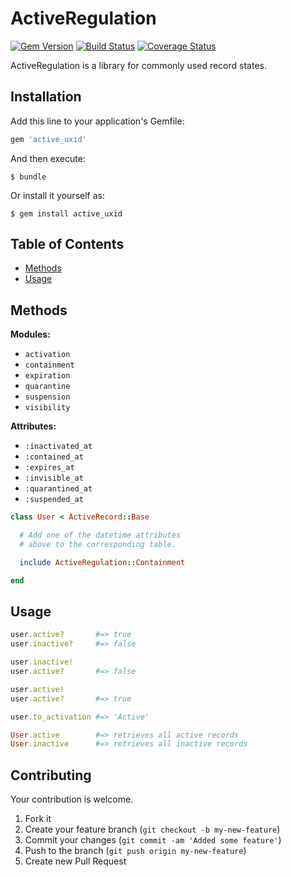 # ActiveRegulation

[![Gem Version](https://badge.fury.io/rb/active_uxid.svg)](http://badge.fury.io/rb/active_uxid)
[![Build Status](https://travis-ci.org/drexed/active_uxid.svg?branch=master)](https://travis-ci.org/drexed/active_uxid)
[![Coverage Status](https://coveralls.io/repos/github/drexed/active_uxid/badge.svg?branch=master)](https://coveralls.io/github/drexed/active_uxid?branch=master)

ActiveRegulation is a library for commonly used record states.

## Installation

Add this line to your application's Gemfile:

```ruby
gem 'active_uxid'
```

And then execute:

    $ bundle

Or install it yourself as:

    $ gem install active_uxid

## Table of Contents

* [Methods](#methods)
* [Usage](#usage)

## Methods

**Modules:**
 * `activation`
 * `containment`
 * `expiration`
 * `quarantine`
 * `suspension`
 * `visibility`

**Attributes:**
 * `:inactivated_at`
 * `:contained_at`
 * `:expires_at`
 * `:invisible_at`
 * `:quarantined_at`
 * `:suspended_at`

```ruby
class User < ActiveRecord::Base

  # Add one of the datetime attributes
  # above to the corresponding table.

  include ActiveRegulation::Containment

end
```

## Usage
```ruby
user.active?       #=> true
user.inactive?     #=> false

user.inactive!
user.active?       #=> false

user.active!
user.active?       #=> true

user.to_activation #=> 'Active'

User.active        #=> retrieves all active records
User.inactive      #=> retrieves all inactive records
```

## Contributing

Your contribution is welcome.

1. Fork it
2. Create your feature branch (`git checkout -b my-new-feature`)
3. Commit your changes (`git commit -am 'Added some feature'`)
4. Push to the branch (`git push origin my-new-feature`)
5. Create new Pull Request

